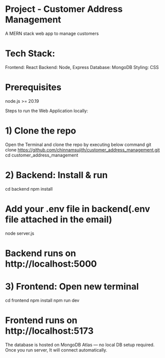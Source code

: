 # Project - Customer Address Management
A MERN stack web app to manage customers

# Tech Stack:
Frontend: React
Backend: Node, Express
Database: MongoDB
Styling: CSS

# Prerequisites
node.js >= 20.19

Steps to run the Web Application locally:

# 1) Clone the repo
Open the Terminal and clone the repo by executing below command
git clone https://github.com/chinnamsujith/customer_address_management.git
cd customer_address_management

# 2) Backend: Install & run
cd backend
npm install
# Add your .env file in backend(.env file attached in the email)
node server.js
# Backend runs on http://localhost:5000

# 3) Frontend: Open new terminal
cd frontend
npm install
npm run dev
# Frontend runs on http://localhost:5173

The database is hosted on MongoDB Atlas — no local DB setup required. Once you run server, It will connect automatically.